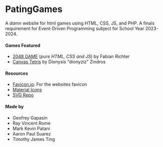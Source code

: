 # PatingGames

A _damn_ website for html games using HTML, CSS, JS, and PHP.
A finals requirement for Event-Driven Programming subject for School Year 2023-2024.

#### Games Featured

- [2048 GAME](https://codepen.io/fabi_yo_/pen/zNrmwZ) (*pure HTML, CSS and JS*) by Fabian Richter
- [Canvas Tetris](https://github.com/dionyziz/canvas-tetris) by Dionysis "dionyziz" Zindros

#### Resources

- [Favicon.io](https://favicon.io/emoji-favicons/): For the websites favicon
- [Material Icons](https://fonts.google.com/icons)
- [SVG Repo](https://www.svgrepo.com/)

#### Made by

- Geofrey Gapasin
- Ray Vincent Rome
- Mark Kevin Patani
- Aaron Paul Suarez
- Timothy James Ting
